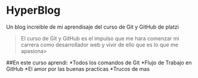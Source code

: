 # HyperBlog
Un blog increible de mi aprendisaje del curso de Git y GitHub de platzi
>El curso de Git y GitHub es el impulso que me hara comenzar mi carrera como desarrollador web y vivir de ello que es lo que me apasiona>

##En este curso aprendi: 
*Todos los comandos de Git 
*Flujo de Trabajo en GitHub
*El amor por las buenas practicas
*Trucos de mas 
